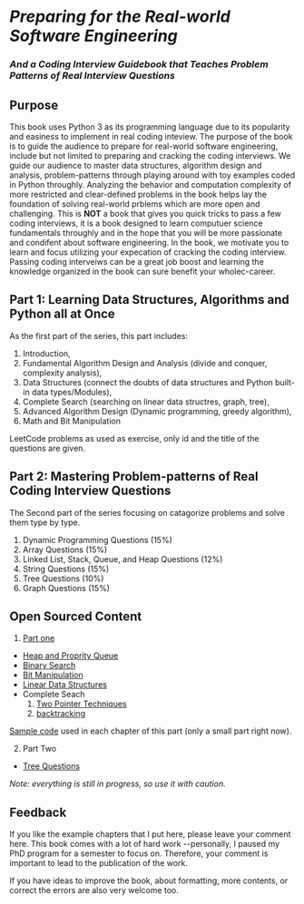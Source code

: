 # *Preparing for the Real-world Software Engineering*
### *And a Coding Interview Guidebook that Teaches Problem Patterns of Real Interview Questions*

## Purpose
This book uses Python 3 as its programming language due to its popularity and easiness to implement in real coding inteview. The purpose of the book is to guide the audience to prepare for real-world software engineering, include but not limited to preparing and cracking the coding interviews. We guide our audience to  master data structures, algorithm design and analysis, problem-patterns through playing around with toy examples coded in Python throughly. Analyzing the behavior and computation complexity of more restricted and clear-defined problems in the book helps lay the foundation of solving real-world prblems which are more open and challenging. This is **NOT** a book that gives you quick tricks to pass a few coding interviews, it is a book designed to learn computuer science fundamentals throughly and in the hope that you will be more passionate and condifent about software engineering. In the book, we motivate you to learn and focus utilizing your expecation of cracking the coding interview. Passing coding interveiws can be a great job boost and learning the knowledge organized in the book can sure benefit your wholec-career. 

## Part 1: Learning Data Structures, Algorithms and Python all at Once
As the first part of the series, this part includes: 
1. Introduction, 
2. Fundamental Algorithm
Design and Analysis (divide and conquer, complexity analysis), 
3. Data Structures (connect the doubts of data structures and Python built-in data types/Modules), 
4. Complete Search (searching on linear data structres, graph, tree), 
5. Advanced Algorithm Design (Dynamic programming, greedy algorithm),
6. Math and Bit Manipulation

LeetCode problems as used as exercise, only id and the title of the questions are given.
## Part 2: Mastering Problem-patterns of Real Coding Interview Questions
The Second part of the series focusing on catagorize problems and solve them type by type.
1. Dynamic Programming Questions (15%)
2. Array Questions (15%)
3. Linked List, Stack, Queue, and Heap Questions (12%)
4. String Questions (15%)
5. Tree Questions (10%)
6. Graph Questions (15%)

## Open Sourced Content
1. [Part one](https://github.com/liyin2015/Algorithms-and-LeetCode/blob/master/Easy_Book(7).pdf)
* [Heap and Proprity Queue](https://github.com/liyin2015/Algorithms-and-LeetCode/blob/master/heap_priority_queue.pdf)
* [Binary Search](https://github.com/liyin2015/Algorithms-and-LeetCode/blob/master/binary_search.pdf)
* [Bit Manipulation](https://github.com/liyin2015/Algorithms-and-LeetCode/blob/master/bit%20manipulation.pdf)
* [Linear Data Structures](https://github.com/liyin2015/Algorithms-and-Coding-Interviews/blob/master/linear_data_structure.pdf)
* Complete Seach
    1. [Two Pointer Techniques](https://github.com/liyin2015/Algorithms-and-LeetCode/blob/master/two_pointer.pdf)
    2. [backtracking](https://github.com/liyin2015/Algorithms-and-Coding-Interviews/blob/master/backtracking.pdf)

[Sample code](https://github.com/liyin2015/Algorithms-and-LeetCode/tree/master/Colab%20Codes/Colab%20Notebooks) used in each chapter of this part (only a small part right now).

2. Part Two
* [Tree Questions](https://github.com/liyin2015/Algorithms-and-LeetCode/blob/master/tree_questions.pdf)

*Note: everything is still in progress, so use it with caution.*

## Feedback
If you like the example chapters that I put here, please leave your comment here. This book comes with a lot of hard work --personally, I paused my PhD program for a semester to focus on. Therefore, your comment is important to lead to the publication of the work. 

If you have ideas to improve the book, about formatting, more contents, or correct the errors are also very welcome too. 

<!---## Copyright
The book is copyrighed and protected, please do not spread without permission. ---!>
